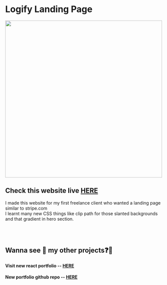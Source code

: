 # Logify Landing Page

<img width='500px' src='https://github.com/ParallelXL/logify-website/assets/134038947/8089586d-d2d9-4803-a422-359cd3739410' />

<h2>Check this website live <a href='https://minimal-bankist.netlify.app' target="_blank">HERE</a></h2>

I made this website for my first freelance client who wanted a landing page similar to stripe.com <br>
I learnt many new CSS things like clip path for those slanted backgrounds and that gradient in hero section.


<br><br>
<h2> Wanna see 👀 my other projects❓📖
<h4>Visit new react portfolio -- <a href='https://parallelxl.netlify.app/' target="_blank">HERE</a></h4>
<h4>New portfolio github repo -- <a href='https://parallelxl.netlify.app/' target="_blank">HERE</a></h4>

